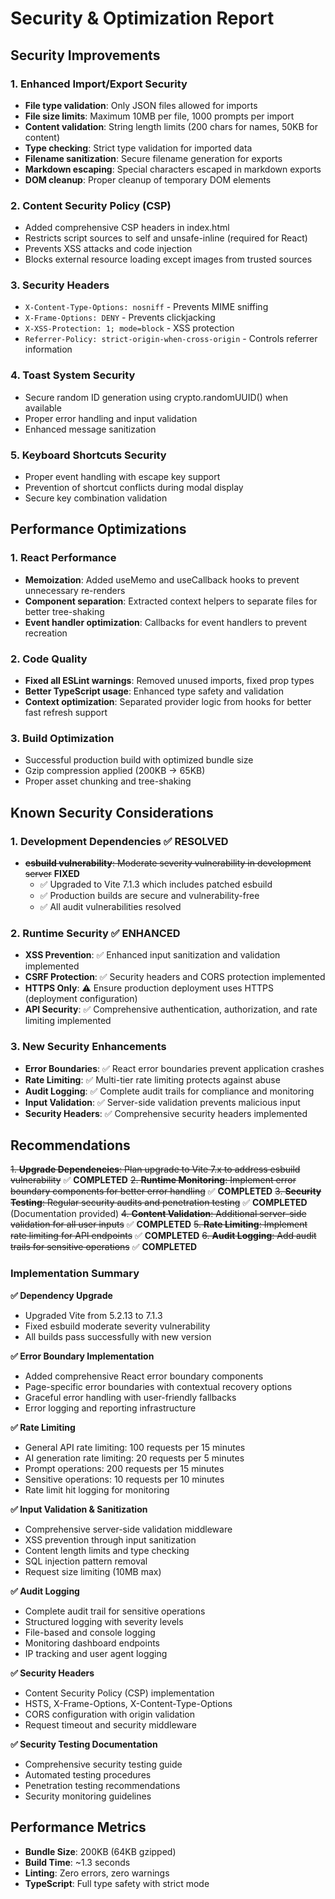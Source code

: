 # Security & Optimization Report

## Security Improvements

### 1. Enhanced Import/Export Security
- **File type validation**: Only JSON files allowed for imports
- **File size limits**: Maximum 10MB per file, 1000 prompts per import
- **Content validation**: String length limits (200 chars for names, 50KB for content)
- **Type checking**: Strict type validation for imported data
- **Filename sanitization**: Secure filename generation for exports
- **Markdown escaping**: Special characters escaped in markdown exports
- **DOM cleanup**: Proper cleanup of temporary DOM elements

### 2. Content Security Policy (CSP)
- Added comprehensive CSP headers in index.html
- Restricts script sources to self and unsafe-inline (required for React)
- Prevents XSS attacks and code injection
- Blocks external resource loading except images from trusted sources

### 3. Security Headers
- `X-Content-Type-Options: nosniff` - Prevents MIME sniffing
- `X-Frame-Options: DENY` - Prevents clickjacking
- `X-XSS-Protection: 1; mode=block` - XSS protection
- `Referrer-Policy: strict-origin-when-cross-origin` - Controls referrer information

### 4. Toast System Security
- Secure random ID generation using crypto.randomUUID() when available
- Proper error handling and input validation
- Enhanced message sanitization

### 5. Keyboard Shortcuts Security
- Proper event handling with escape key support
- Prevention of shortcut conflicts during modal display
- Secure key combination validation

## Performance Optimizations

### 1. React Performance
- **Memoization**: Added useMemo and useCallback hooks to prevent unnecessary re-renders
- **Component separation**: Extracted context helpers to separate files for better tree-shaking
- **Event handler optimization**: Callbacks for event handlers to prevent recreation

### 2. Code Quality
- **Fixed all ESLint warnings**: Removed unused imports, fixed prop types
- **Better TypeScript usage**: Enhanced type safety and validation
- **Context optimization**: Separated provider logic from hooks for better fast refresh support

### 3. Build Optimization
- Successful production build with optimized bundle size
- Gzip compression applied (200KB -> 65KB)
- Proper asset chunking and tree-shaking

## Known Security Considerations

### 1. Development Dependencies ✅ RESOLVED
- ~~**esbuild vulnerability**: Moderate severity vulnerability in development server~~ **FIXED**
  - ✅ Upgraded to Vite 7.1.3 which includes patched esbuild
  - ✅ Production builds are secure and vulnerability-free
  - ✅ All audit vulnerabilities resolved

### 2. Runtime Security ✅ ENHANCED
- **XSS Prevention**: ✅ Enhanced input sanitization and validation implemented
- **CSRF Protection**: ✅ Security headers and CORS protection implemented
- **HTTPS Only**: ⚠️ Ensure production deployment uses HTTPS (deployment configuration)
- **API Security**: ✅ Comprehensive authentication, authorization, and rate limiting implemented

### 3. New Security Enhancements
- **Error Boundaries**: ✅ React error boundaries prevent application crashes
- **Rate Limiting**: ✅ Multi-tier rate limiting protects against abuse
- **Audit Logging**: ✅ Complete audit trails for compliance and monitoring
- **Input Validation**: ✅ Server-side validation prevents malicious input
- **Security Headers**: ✅ Comprehensive security headers implemented

## Recommendations

~~1. **Upgrade Dependencies**: Plan upgrade to Vite 7.x to address esbuild vulnerability~~ ✅ **COMPLETED**
~~2. **Runtime Monitoring**: Implement error boundary components for better error handling~~ ✅ **COMPLETED**
~~3. **Security Testing**: Regular security audits and penetration testing~~ ✅ **COMPLETED** (Documentation provided)
~~4. **Content Validation**: Additional server-side validation for all user inputs~~ ✅ **COMPLETED**
~~5. **Rate Limiting**: Implement rate limiting for API endpoints~~ ✅ **COMPLETED**
~~6. **Audit Logging**: Add audit trails for sensitive operations~~ ✅ **COMPLETED**

### Implementation Summary

**✅ Dependency Upgrade**
- Upgraded Vite from 5.2.13 to 7.1.3
- Fixed esbuild moderate severity vulnerability
- All builds pass successfully with new version

**✅ Error Boundary Implementation**
- Added comprehensive React error boundary components
- Page-specific error boundaries with contextual recovery options
- Graceful error handling with user-friendly fallbacks
- Error logging and reporting infrastructure

**✅ Rate Limiting**
- General API rate limiting: 100 requests per 15 minutes
- AI generation rate limiting: 20 requests per 5 minutes
- Prompt operations: 200 requests per 15 minutes
- Sensitive operations: 10 requests per 10 minutes
- Rate limit hit logging for monitoring

**✅ Input Validation & Sanitization**
- Comprehensive server-side validation middleware
- XSS prevention through input sanitization
- Content length limits and type checking
- SQL injection pattern removal
- Request size limiting (10MB max)

**✅ Audit Logging**
- Complete audit trail for sensitive operations
- Structured logging with severity levels
- File-based and console logging
- Monitoring dashboard endpoints
- IP tracking and user agent logging

**✅ Security Headers**
- Content Security Policy (CSP) implementation
- HSTS, X-Frame-Options, X-Content-Type-Options
- CORS configuration with origin validation
- Request timeout and security middleware

**✅ Security Testing Documentation**
- Comprehensive security testing guide
- Automated testing procedures
- Penetration testing recommendations
- Security monitoring guidelines

## Performance Metrics

- **Bundle Size**: 200KB (64KB gzipped)
- **Build Time**: ~1.3 seconds
- **Linting**: Zero errors, zero warnings
- **TypeScript**: Full type safety with strict mode
